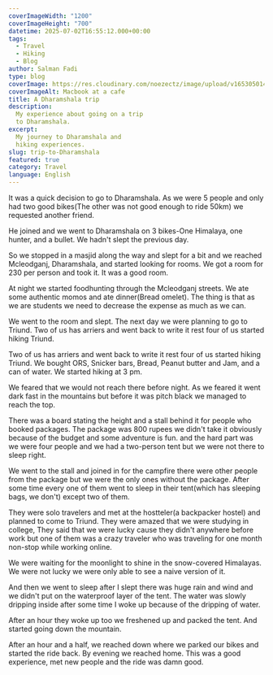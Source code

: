 ```yaml
---
coverImageWidth: "1200"
coverImageHeight: "700"
datetime: 2025-07-02T16:55:12.000+00:00
tags:
  - Travel
  - Hiking
  - Blog
author: Salman Fadi
type: blog
coverImage: https://res.cloudinary.com/noezectz/image/upload/v1653050141/SatNaing/blog_at_cafe_ei1wf4.jpg
coverImageAlt: Macbook at a cafe
title: A Dharamshala trip
description:
  My experience about going on a trip
  to Dharamshala.
excerpt:
  My journey to Dharamshala and
  hiking experiences.
slug: trip-to-Dharamshala
featured: true
category: Travel
language: English
---
```


It was a quick decision to go to Dharamshala. As we were 5 people and only had two good bikes(The other was not good enough to ride 50km) we requested another friend.

He joined and we went to Dharamshala on 3 bikes-One Himalaya, one hunter, and a bullet. We hadn't slept the previous day. 

So we stopped in a masjid along the way and slept for a bit and we reached Mcleodganj, Dharamshala, and started looking for rooms. We got a room for 230 per person and took it. It was a good room.

At night we started foodhunting through the Mcleodganj streets. We ate some authentic momos and ate dinner(Bread omelet). The thing is that as we are students we need to decrease the expense as much as we can. 

We went to the room and slept. The next day we were planning to go to Triund. Two of us has arriers and went back to write it rest four of us started hiking Triund. 

Two of us has arriers and went back to write it rest four of us started hiking Triund. We bought ORS, Snicker bars, Bread,  Peanut butter and Jam, and a can of water. We started hiking at 3 pm. 

We feared that we would not reach there before night. As we feared it went dark fast in the mountains but before it was pitch black we managed to reach the top. 

There was a board stating the height and a stall behind it for people who booked packages. The package was 800 rupees we didn't take it obviously because of the budget and some adventure is fun. and the hard part was we were four people and we had a two-person tent but we were not there to sleep right. 

We went to the stall and joined in for the campfire there were other people from the package but we were the only ones without the package. After some time every one of them went to sleep in their tent(which has sleeping bags, we don't) except two of them.

They were solo travelers and met at the hostteler(a backpacker hostel) and planned to come to Triund. They were amazed that we were studying in college, They said that we were lucky cause they didn't anywhere before work but one of them was a crazy traveler who was traveling for one month non-stop while working online.

We were waiting for the moonlight to shine in the snow-covered Himalayas. We were not lucky we were only able to see a naive version of it. 

And then we went to sleep after I slept there was huge rain and wind and we didn't put on the waterproof layer of the tent. The water was slowly dripping inside after some time I woke up because of the dripping of water. 

After an hour they woke up too we freshened up and packed the tent. And started going down the mountain. 

After an hour and a half, we reached down where we parked our bikes and started the ride back. By evening we reached home. This was a good experience, met new people and the ride was damn good.


